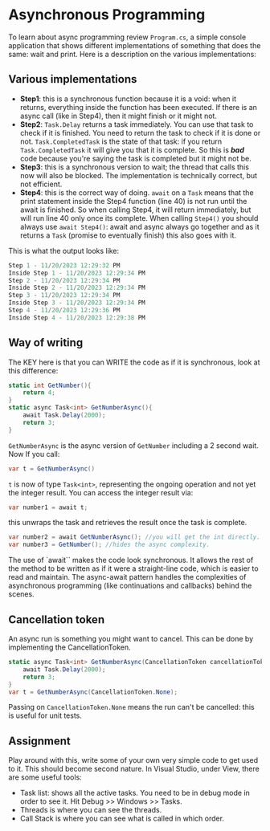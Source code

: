 # Asynchronous Programming

To learn about async programming review `Program.cs`, a simple console application that shows different implementations of something that does the same: wait and print. Here is a description on the various implementations:

## Various implementations

- **Step1**: this is a synchronous function because it is a void: when it returns, everything inside the function has been executed. If there is an async call (like in Step4), then it might finish or it might not.
- **Step2**: `Task.Delay` returns a task immediately. You can use that task to check if it is finished. You need to return the task to check if it is done or not. `Task.CompletedTask` is the state of that task: if you return `Task.CompletedTask` it will give you that it is complete. So this is ***bad*** code because you're saying the task is completed but it might not be.  
- **Step3**: this is a synchronous version to wait; the thread that calls this now will also be blocked. The implementation is technically correct, but not efficient.
- **Step4**: this is the correct way of doing. `await` on a `Task` means that the print statement inside the Step4 function (line 40) is not run until the await is finished. So when calling Step4, it will return immediately, but will run line 40 only once its complete. When calling `Step4()` you should always use `await Step4()`: await and async always go together and as it returns a `Task` (promise to eventually finish) this also goes with it. 

This is what the output looks like:
```csharp
Step 1 - 11/20/2023 12:29:32 PM
Inside Step 1 - 11/20/2023 12:29:34 PM
Step 2 - 11/20/2023 12:29:34 PM
Inside Step 2 - 11/20/2023 12:29:34 PM
Step 3 - 11/20/2023 12:29:34 PM
Inside Step 3 - 11/20/2023 12:29:34 PM
Step 4 - 11/20/2023 12:29:36 PM
Inside Step 4 - 11/20/2023 12:29:38 PM
```


## Way of writing

The KEY here is that you can WRITE the code as if it is synchronous, look at this difference:

```csharp
static int GetNumber(){
    return 4;
}
static async Task<int> GetNumberAsync(){
    await Task.Delay(2000);
    return 3;
} 
```
`GetNumberAsync` is the async version of `GetNumber` including a 2 second wait. Now If you call:
```csharp
var t = GetNumberAsync()
``` 
`t` is now of type `Task<int>`, representing the ongoing operation and not yet the integer result. You can access the integer result via:
```csharp
var number1 = await t;
```
this unwraps the task and retrieves the result once the task is complete. 
```csharp
var number2 = await GetNumberAsync(); //you will get the int directly.
var number3 = GetNumber(); //hides the async complexity. 
```
The use of `await`` makes the code look synchronous. It allows the rest of the method to be written as if it were a straight-line code, which is easier to read and maintain.
The async-await pattern handles the complexities of asynchronous programming (like continuations and callbacks) behind the scenes.

## Cancellation token

An async run is something you might want to cancel. This can be done by implementing the CancellationToken.

```csharp
static async Task<int> GetNumberAsync(CancellationToken cancellationToken){
    await Task.Delay(2000);
    return 3;
} 
var t = GetNumberAsync(CancellationToken.None);
```
Passing on `CancellationToken.None` means the run can't be cancelled: this is useful for unit tests.

## Assignment

Play around with this, write some of your own very simple code to get used to it. This should become second nature. 
In Visual Studio, under View, there are some useful tools:
- Task list: shows all the active tasks. You need to be in debug mode in order to see it. Hit Debug >> Windows >> Tasks.
- Threads is where you can see the threads. 
- Call Stack is where you can see what is called in which order.
